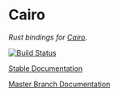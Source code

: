 # Cairo

_Rust bindings for [Cairo]._

[Cairo]: http://cairographics.org
[Stable Documentation]: https://docs.rs/cairo/0.0.4/cairo/
[Master Branch Documentation]: https://jminer.github.io/rust-cairo/cairo/index.html
[![Build Status](https://travis-ci.org/jminer/rust-cairo.svg?branch=master)](https://travis-ci.org/jminer/rust-cairo)

[Stable Documentation]

[Master Branch Documentation]
